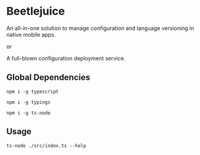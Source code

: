 # Beetlejuice
An all-in-one solution to manage configuration and language versioning in native mobile apps.

or 

A full-blown configuration deployment service.

## Global Dependencies

`npm i -g typescript`

`npm i -g typings`

`npm i -g ts-node`


## Usage

`ts-node ./src/index.ts --help`
